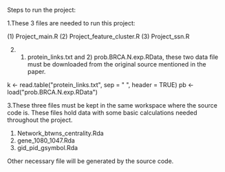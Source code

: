 
Steps to run the project:

1.These 3 files are needed to run this project:

(1) Project_main.R
(2) Project_feature_cluster.R
(3) Project_ssn.R

2. 1) protein_links.txt and 2) prob.BRCA.N.exp.RData, these
two data file must be downloaded from the original source
mentioned in the paper.

k <- read.table("protein_links.txt", sep = " ", header = TRUE)
pb <- load("prob.BRCA.N.exp.RData")

3.These three files must be kept in the same workspace
where the source code is. These files hold data with some
basic calculations needed throughout the project.

1) Network_btwns_centrality.Rda
2) gene_1080_1047.Rda
3) gid_pid_gsymbol.Rda

Other necessary file will be generated by the source code.

